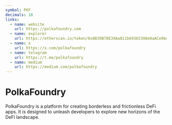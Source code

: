 ```yaml
---
symbol: PKF
decimals: 18
links:
  - name: website
    url: https://polkafoundry.com
  - name: explorer
    url: https://etherscan.io/token/0x8B39B70E39Aa811b69365398e0aACe9bee238AEb
  - name: x
    url: https://x.com/polkafoundry
  - name: telegram
    url: https://t.me/polkafoundry
  - name: medium
    url: https://medium.com/polkafoundry
---
```


# PolkaFoundry

PolkaFoundry is a platform for creating borderless and frictionless DeFi apps. It is designed to unleash developers to explore new horizons of the DeFi landscape.
